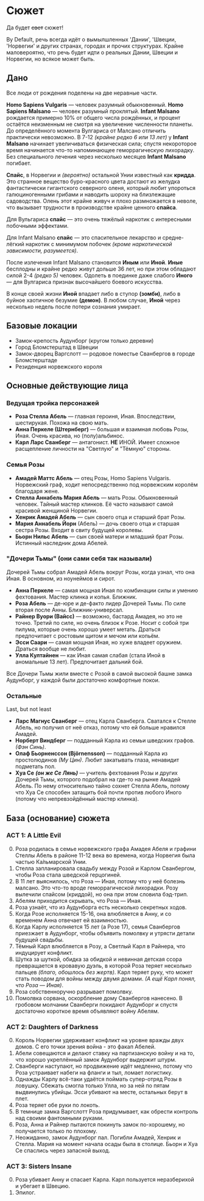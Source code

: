 # Сюжет

Да будет ~~свет~~ сюжет!

By Default, речь всегда идёт о вымылшленных 'Дании', 'Швеции, 'Норвегии'
и других странах, городах и прочих структурах.
Крайне маловероятно, что речь будет идти о реальных Дании, Швеции и Норвегии,
но всякое может быть.


## Дано

Все люди от рождения поделены на две неравные части.

**Homo Sapiens Vulgaris** — человек разумный обыкновенный.
**Homo Sapiens Malsano** — человек разумный проклятый.
**Infant Malsano** рождается примерно 10% от общего числа рождённых,
и процент остаётся неизменным не смотря на увеличение численности планеты.
До определённого момента Вулгариса от Малсано отличить практически невозможно.
В 7-12 *(крайне редко 6 или 13 лет)* у **Infant Malsano**
 начинает увеличиваться физическая сила;
спустя некороторое время начинается что-то напоминающее геморрагическую лихорадку.
Без специального лечения через несколько месяцев **Infant Malsano** погибает.

**Спайс**, в Норвегии и *(вероятно)* остальной Унии известный как **кридда**.
Это странное вещество буро-красного цвета достают из желудка
фантастически гигантского северного оленя,
который любит упороться галюциногенными грибами и наводить шороху на
близлежащие садоводства.
Олень этот крайне живуч и плохо размножается в неволе,
что вызывает трудности в производстве крайне ценного **спайса**.

Для Вульгариса **спайс** — это очень тяжёлый наркотик
с интересными побочными эффектами.

Для Infant Malsano **cпайс** — это спасительное лекарство
и средне-лёгкий наркотик с минимумом побочек
*(кроме наркотической зависимости, разумеется)*.

После излечения Infant Malsano становится **Иным** или **Иной**.
**Иные** бесплодны и крайне редко живут дольше 36 лет,
но при этом обладают силой 2-4 *(редко 5)* человек.
Одолеть в поединке даже слабого **Иного** — для Вулгариса признак
высочайшего боевого искусства.

В конце своей жизни **Иной** впадает либо в ступор **(зомби)**,
либо в буйное хаотичное безумие **(демон)**.
В любом случае, **Иной** через несколько недель после потери сознания умирает.


## Базовые локации

* Замок-крепость Аудунборг (кругом только деревни)
* Город Бломстерштад в Швеции
* Замок-дворец Варгслотт — родовое поместье Сванбергов в городе Бломстерштаде
* Резиденция норвежского короля


## Основные действующие лица

### Ведущая тройка персонажей

* **Роза Стелла Абель** — главная героиня, Иная. Впоследствии, шестирукая.
   Похожа на свою мать.
* **Анна Перкеле (Штернберг)** — большая и взаимная любовь Розы, Иная.
   Очень красива, но (полу)альбинос.
* **Карл Ларс Сванберг** — антагонист. **НЕ** ИНОЙ.
   Имеет сложное расщепление личности на "Светлую" и "Тёмную" стороны.

### Семья Розы
* **Амадей Маттс Абель** — отец Розы, Homo Sapiens Vulgaris.
   Норвежский граф, ходит непосредственно под норвежским королём благодаря жене.
* **Стелла Аннабель Мария Абель** — мать Розы. Обыкновенный человек.
   Тайный мастер клинков. Её часто называют самой красивой женщиной Норвегии.
* **Хенрик Амадей Абель** — сын своего отца и старший брат Розы.
* **Мария Аннабель Йорн** (Абель) — дочь своего отца и старшая сестра Розы.
   Входит в свиту будущей королевы.
* **Бьорн Нильс Абель** — сын своей матери и младший брат Розы.
   Истинный наследник дома Абелей.

### "Дочери Тьмы" (они сами себя так называли)
Дочерей Тьмы собрал Амадей Абель вокруг Розы, когда узнал, что она Иная.
В основном, из ноунеймов и сирот.

* **Анна Перкеле** — самая мощная Иная по комбинации силы и умению фехтования.
   Мастер клинка и копья. Ближник.
* **Роза Абель** — де-юре и де-факто лидер Дочерей Тьмы.
   По силе вторая после Анны. Ближник-универсал.
* **Райнер Вуори (Вайсс)** — возможно, бастард Амадея, но это не точно.
   Третий по силе, но очень близок к Розе.
   Носит с собой три пилума, которые очень хорошо умеет метать.
   Драться предпочитает с ростовым щитом и мечом или копьём.
* **Эсси Саари** — самая мощная Иная, но хуже владеет оружием.
   Драться вообще не любит.
* **Улла Култайнен** — как Иная самая слабая (стала Иной в аномальные 13 лет).
   Предпочитает дальний бой.

Все Дочери Тьмы жили вместе с Розой в самой высокой башне замка Аудунборг,
у каждой были достаточно комфортные покои.

### Остальные
Last, but not least

* **Ларс Магнус Сванберг** — отец Карла Сванберга. Сватался к Стелле Абель,
   но получил от неё отказ, потому что ей больше нравился Амадей.
* **Норберт Виндберг** — подданный Карла из семьи шведских графов. *(Фэн Синь)*.
* **Олаф Бьорненссон (Björnensson)** — подданный Карла из простолюдинов *(Му Цин)*.
   Любит закатывать глаза, ненавидит подметать пол.
* **Хуа Се** ***(он же Се Лянь)*** — учитель фехтования Розы и других Дочерей Тьмы,
   которого подобрал на где-то на рынке Амадей Абель.
   По нему относительно тайно сохнет Стелла Абель,
   потому что Хуа Се способен затащить бой почти против любого Иного
   (потому что непревзойдённый мастер клинка).


## База (основание) сюжета

### ACT 1: A Little Evil

0. Роза родилась в семье норвежского графа Амадея Абеля и графини Стеллы Абель
   в районе 11-12 века во времена, когда Норвегия была частью Ка́льмарской Унии.
0. Стелла запланировала свадьбу между Розой и Карлом Сванбергом,
   чтобы Роза стала шведской герцогиней.
0. В 11 лет выяснилось, что Роза — Иная, потому что у неё болезнь малсано.
   Это что-то вроде геморрагической лихорадки.
   Розу вылечили спайсом (криддой), но она при этом словила бэд-трип.
0. Абелям приходится скрывать, что Роза — Иная.
0. Роза узнаёт, что из Аудунборга есть несколько секретных ходов.
0. Когда Розе исполняется 15-16, она влюбляется в Анну,
   и со временем Анна отвечает ей взаимностью.
0. Когда Карлу исполняется 15 лет (а Розе 17),
   семья Сванбергов приезжает в Аудунборг,
   чтобы объявить помолвку и утрясти детали будущей свадьбы.
0. Тёмный Карл влюбляется в Розу, а Светлый Карл в Райнера,
   что индуцирует конфликт.
0. Шутка за шуткой, обидка за обидкой и невинная детская ссора превращается в
   кровавую дуэль, в которой Роза теряет несколько пальцев
   *(благо, обошлось без жертв)*.
   Карл теряет руку, что может стать поводом для войны между двумя домами.
   *(А ещё Карл понял, что Роза — Иная)*.
0. Роза собственноручно разрывает помолвку.
0. Помолвка сорвана, оскорбление дому Сванбергов нанесено.
   В гробовом молчании Сванберги покидают Аудунборг и спустя достаточно
   короткое время объявляют войну Абелям.

### ACT 2: Daughters of Darkness
0. Король Норвегии удерживает конфликт на уровне вражды двух домов.
   С его точки зрения война - это факап Абелей.
0. Абели совещаются и делают ставку на партизанскую войну и на то,
   что хорошо укреплённый замок Аудунборг выдержит штурм.
0. Сванберги наступают, но продвижение идёт медленно,
   потому что Роза устраивает набеги на фланги и тыл, ломает логистику.
0. Однажды Карлу всё-таки удаётся поймать супер-отряд Розы в ловушку.
   Сбежать смогла только Улла, но за ней по пятам выдвинулись убийцы.
   Эсси убивают на месте, остальных берут в плет.
0. Роза теряет обе руки по локоть.
0. В темнице замка Варгслотт Роза придумывает,
   как обрести контроль над своими фантомными руками.
0. Роза, Анна и Райнер пытаются покинуть замок по-хорошему,
   но получается только по плохому.
0. Неожиданно, замок Аудунборг пал.
   Погибли Амадей, Хенрик и Стелла.
   Мария на момент начала осады была в столице.
   Бьорн и Хуа Се спаслись через запасной выход.

### ACT 3: Sisters Insane
0. Роза убивает Анну и спасает Карла.
   Карл пользуется неразберихой и убегает в Швецию.
0. Эпилог.

